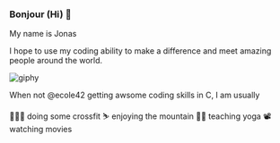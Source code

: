 
### Bonjour (Hi) 👋


My name is Jonas

I hope to use my coding ability to make a difference and meet amazing people around the world.

![giphy](https://user-images.githubusercontent.com/72163711/143255500-b1d423c9-b110-43ae-9d63-2c50d71ff1f7.gif)

When not @ecole42 getting awsome coding skills in C, I am usually

🏋🏼‍♂️ doing some crossfit
⛷ enjoying the mountain
🧘‍♂️ teaching yoga
📽 watching movies
